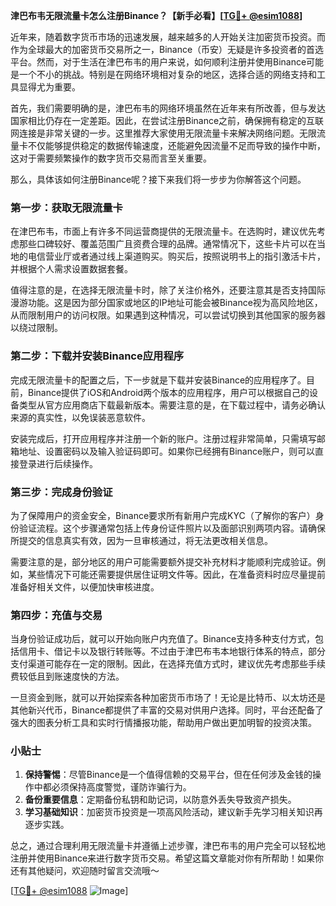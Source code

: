 **津巴布韦无限流量卡怎么注册Binance？【新手必看】[[TG💪+ @esim1088](https://t.me/s/esim1088)]**

近年来，随着数字货币市场的迅速发展，越来越多的人开始关注加密货币投资。而作为全球最大的加密货币交易所之一，Binance（币安）无疑是许多投资者的首选平台。然而，对于生活在津巴布韦的用户来说，如何顺利注册并使用Binance可能是一个不小的挑战。特别是在网络环境相对复杂的地区，选择合适的网络支持和工具显得尤为重要。

首先，我们需要明确的是，津巴布韦的网络环境虽然在近年来有所改善，但与发达国家相比仍存在一定差距。因此，在尝试注册Binance之前，确保拥有稳定的互联网连接是非常关键的一步。这里推荐大家使用无限流量卡来解决网络问题。无限流量卡不仅能够提供稳定的数据传输速度，还能避免因流量不足而导致的操作中断，这对于需要频繁操作的数字货币交易而言至关重要。

那么，具体该如何注册Binance呢？接下来我们将一步步为你解答这个问题。

### 第一步：获取无限流量卡

在津巴布韦，市面上有许多不同运营商提供的无限流量卡。在选购时，建议优先考虑那些口碑较好、覆盖范围广且资费合理的品牌。通常情况下，这些卡片可以在当地的电信营业厅或者通过线上渠道购买。购买后，按照说明书上的指引激活卡片，并根据个人需求设置数据套餐。

值得注意的是，在选择无限流量卡时，除了关注价格外，还要注意其是否支持国际漫游功能。这是因为部分国家或地区的IP地址可能会被Binance视为高风险地区，从而限制用户的访问权限。如果遇到这种情况，可以尝试切换到其他国家的服务器以绕过限制。

### 第二步：下载并安装Binance应用程序

完成无限流量卡的配置之后，下一步就是下载并安装Binance的应用程序了。目前，Binance提供了iOS和Android两个版本的应用程序，用户可以根据自己的设备类型从官方应用商店下载最新版本。需要注意的是，在下载过程中，请务必确认来源的真实性，以免误装恶意软件。

安装完成后，打开应用程序并注册一个新的账户。注册过程非常简单，只需填写邮箱地址、设置密码以及输入验证码即可。如果你已经拥有Binance账户，则可以直接登录进行后续操作。

### 第三步：完成身份验证

为了保障用户的资金安全，Binance要求所有新用户完成KYC（了解你的客户）身份验证流程。这个步骤通常包括上传身份证件照片以及面部识别两项内容。请确保所提交的信息真实有效，因为一旦审核通过，将无法更改相关信息。

需要注意的是，部分地区的用户可能需要额外提交补充材料才能顺利完成验证。例如，某些情况下可能还需要提供居住证明文件等。因此，在准备资料时应尽量提前准备好相关文件，以便加快审核进度。

### 第四步：充值与交易

当身份验证成功后，就可以开始向账户内充值了。Binance支持多种支付方式，包括信用卡、借记卡以及银行转账等。不过由于津巴布韦本地银行体系的特点，部分支付渠道可能存在一定的限制。因此，在选择充值方式时，建议优先考虑那些手续费较低且到账速度快的方法。

一旦资金到账，就可以开始探索各种加密货币市场了！无论是比特币、以太坊还是其他新兴代币，Binance都提供了丰富的交易对供用户选择。同时，平台还配备了强大的图表分析工具和实时行情播报功能，帮助用户做出更加明智的投资决策。

### 小贴士

1. **保持警惕**：尽管Binance是一个值得信赖的交易平台，但在任何涉及金钱的操作中都必须保持高度警觉，谨防诈骗行为。
2. **备份重要信息**：定期备份私钥和助记词，以防意外丢失导致资产损失。
3. **学习基础知识**：加密货币投资是一项高风险活动，建议新手先学习相关知识再逐步实践。

总之，通过合理利用无限流量卡并遵循上述步骤，津巴布韦的用户完全可以轻松地注册并使用Binance来进行数字货币交易。希望这篇文章能对你有所帮助！如果你还有其他疑问，欢迎随时留言交流哦～

[[TG💪+ @esim1088](https://t.me/s/esim1088) ![Image](https://i.postimg.cc/4NQfJmqS/Snipaste-2025-05-13-00-14-12.png)]